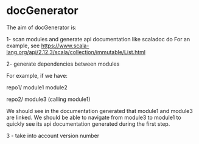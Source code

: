 # docGenerator

The aim of docGenerator is:

1- scan modules and generate api documentation like scaladoc do
For an example, see <https://www.scala-lang.org/api/2.12.3/scala/collection/immutable/List.html>

2- generate dependencies between modules

For example, if we have:

repo1/
 module1
 module2

repo2/
 module3 (calling module1)

We should see in the documentation generated that module1 and module3 are linked. We should be able to navigate from module3 to module1 to quickly see its api documentation generated during the first step.

3 - take into account version number
